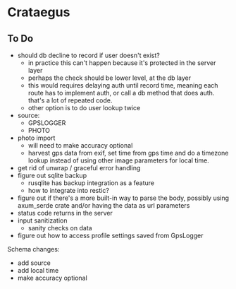Crataegus
===
## To Do
- should db decline to record if user doesn't exist?
    - in practice this can't happen because it's protected in the server layer
    - perhaps the check should be lower level, at the db layer
    - this would requires delaying auth until record time, meaning each route has to implement auth, or call a db method that does auth. that's a lot of repeated code.
    - other option is to do user lookup twice
- source:
    - GPSLOGGER
    - PHOTO
- photo import
    - will need to make accuracy optional
    - harvest gps data from exif, set time from gps time and do a timezone lookup instead of using other image parameters for local time.
- get rid of unwrap / graceful error handling
- figure out sqlite backup
    - rusqlite has backup integration as a feature
    - how to integrate into restic?
- figure out if there's a more built-in way to parse the body, possibly using axum_serde crate and/or having the data as url parameters
- status code returns in the server
- input sanitization
    - sanity checks on data
- figure out how to access profile settings saved from GpsLogger

Schema changes:
- add source
- add local time
- make accuracy optional
